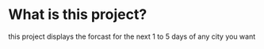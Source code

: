 # What is this project?
this project displays the forcast for the next 1 to 5 days of any city you want